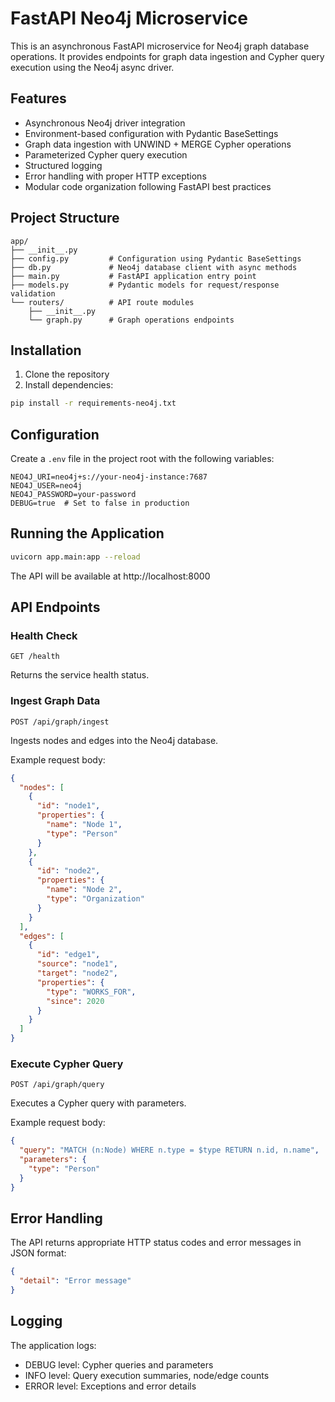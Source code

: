 # FastAPI Neo4j Microservice

This is an asynchronous FastAPI microservice for Neo4j graph database operations. It provides endpoints for graph data ingestion and Cypher query execution using the Neo4j async driver.

## Features

- Asynchronous Neo4j driver integration
- Environment-based configuration with Pydantic BaseSettings
- Graph data ingestion with UNWIND + MERGE Cypher operations
- Parameterized Cypher query execution
- Structured logging
- Error handling with proper HTTP exceptions
- Modular code organization following FastAPI best practices

## Project Structure

```
app/
├── __init__.py
├── config.py         # Configuration using Pydantic BaseSettings
├── db.py             # Neo4j database client with async methods
├── main.py           # FastAPI application entry point
├── models.py         # Pydantic models for request/response validation
└── routers/          # API route modules
    ├── __init__.py
    └── graph.py      # Graph operations endpoints
```

## Installation

1. Clone the repository
2. Install dependencies:

```bash
pip install -r requirements-neo4j.txt
```

## Configuration

Create a `.env` file in the project root with the following variables:

```
NEO4J_URI=neo4j+s://your-neo4j-instance:7687
NEO4J_USER=neo4j
NEO4J_PASSWORD=your-password
DEBUG=true  # Set to false in production
```

## Running the Application

```bash
uvicorn app.main:app --reload
```

The API will be available at http://localhost:8000

## API Endpoints

### Health Check

```
GET /health
```

Returns the service health status.

### Ingest Graph Data

```
POST /api/graph/ingest
```

Ingests nodes and edges into the Neo4j database.

Example request body:

```json
{
  "nodes": [
    {
      "id": "node1",
      "properties": {
        "name": "Node 1",
        "type": "Person"
      }
    },
    {
      "id": "node2",
      "properties": {
        "name": "Node 2",
        "type": "Organization"
      }
    }
  ],
  "edges": [
    {
      "id": "edge1",
      "source": "node1",
      "target": "node2",
      "properties": {
        "type": "WORKS_FOR",
        "since": 2020
      }
    }
  ]
}
```

### Execute Cypher Query

```
POST /api/graph/query
```

Executes a Cypher query with parameters.

Example request body:

```json
{
  "query": "MATCH (n:Node) WHERE n.type = $type RETURN n.id, n.name",
  "parameters": {
    "type": "Person"
  }
}
```

## Error Handling

The API returns appropriate HTTP status codes and error messages in JSON format:

```json
{
  "detail": "Error message"
}
```

## Logging

The application logs:

- DEBUG level: Cypher queries and parameters
- INFO level: Query execution summaries, node/edge counts
- ERROR level: Exceptions and error details
